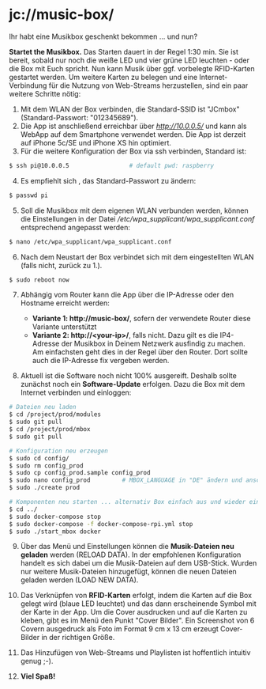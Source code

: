 # jc://music-box/

Ihr habt eine Musikbox geschenkt bekommen ... und nun?

**Startet the Musikbox.** Das Starten dauert in der Regel 1:30 min. Sie ist bereit, sobald nur noch die weiße LED und vier grüne LED leuchten - oder die Box mit Euch spricht. 
Nun kann Musik über ggf. vorbelegte RFID-Karten gestartet werden. Um weitere Karten zu belegen und eine Internet-Verbindung für die Nutzung von Web-Streams herzustellen, 
sind ein paar weitere Schritte nötig:

1. Mit dem WLAN der Box verbinden, die Standard-SSID ist "JCmbox" (Standard-Passwort: "012345689").
2. Die App ist anschließend erreichbar über *http://10.0.0.5/* und kann als WebApp auf dem Smartphone verwendet werden. Die App ist derzeit auf iPhone 5c/SE und iPhone XS hin optimiert.
3. Für die weitere Konfiguration der Box via ssh verbinden, Standard ist:

```bash
$ ssh pi@10.0.0.5                 # default pwd: raspberry
```

4. Es empfiehlt sich , das Standard-Passwort zu ändern:

```bash
$ passwd pi
```

5. Soll die Musikbox mit dem eigenen WLAN verbunden werden, können die Einstellungen in der Datei */etc/wpa_supplicant/wpa_supplicant.conf* entsprechend angepasst werden:

```bash
$ nano /etc/wpa_supplicant/wpa_supplicant.conf
```

6. Nach dem Neustart der Box verbindet sich mit dem eingestellten WLAN (falls nicht, zurück zu 1.).

```bash
$ sudo reboot now
```

7. Abhängig vom Router kann die App über die IP-Adresse oder den Hostname erreicht werden:
     * **Variante 1: http://music-box/**, sofern der verwendete Router diese Variante unterstützt
     * **Variante 2: http://&lt;your-ip&gt;/**, falls nicht. Dazu gilt es die IP4-Adresse der Musikbox in Deinem Netzwerk ausfindig zu machen. Am einfachsten geht dies in der Regel über den Router. Dort sollte auch die IP-Adresse fix vergeben werden. 
     
8. Aktuell ist die Software noch nicht 100% ausgereift. Deshalb sollte zunächst noch ein **Software-Update** erfolgen.
   Dazu die Box mit dem Internet verbinden und einloggen:

```bash
# Dateien neu laden
$ cd /project/prod/modules
$ sudo git pull
$ cd /project/prod/mbox
$ sudo git pull

# Konfiguration neu erzeugen
$ sudo cd config/
$ sudo rm config_prod
$ sudo cp config_prod.sample config_prod
$ sudo nano config_prod         # MBOX_LANGUAGE in "DE" ändern und anschließend speichern, weitere Änderungen optional
$ sudo ./create prod

# Komponenten neu starten ... alternativ Box einfach aus und wieder einschalten
$ cd ../
$ sudo docker-compose stop
$ sudo docker-compose -f docker-compose-rpi.yml stop
$ sudo ./start_mbox docker
```

9. Über das Menü und Einstellungen können die **Musik-Dateien neu geladen** werden (RELOAD DATA). In der empfohlenen Konfiguration handelt es sich dabei um die Musik-Dateien auf dem USB-Stick.
   Wurden nur weitere Musik-Dateien hinzugefügt, können die neuen Dateien geladen werden (LOAD NEW DATA).

10. Das Verknüpfen von **RFID-Karten** erfolgt, indem die Karten auf die Box gelegt wird (blaue LED leuchtet) und das dann erscheinende Symbol mit der Karte in der App.
   Um die Cover ausdrucken und auf die Karten zu kleben, gibt es im Menü den Punkt "Cover Bilder". Ein Screenshot von 6 Covern ausgedruck als Foto im Format 9 cm x 13 cm erzeugt Cover-Bilder in der richtigen Größe.
   
11. Das Hinzufügen von Web-Streams und Playlisten ist hoffentlich intuitiv genug ;-).
   
12. **Viel Spa&szlig;!**
